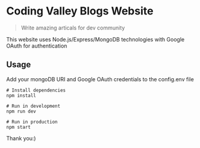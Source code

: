 # Coding Valley Blogs Website

> Write amazing articals for dev community

This website uses Node.js/Express/MongoDB technologies with Google OAuth for authentication

## Usage

Add your mongoDB URI and Google OAuth credentials to the config.env file

```
# Install dependencies
npm install

# Run in development
npm run dev

# Run in production
npm start
```

Thank you:) 
